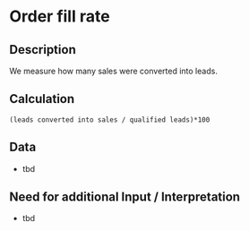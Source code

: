 # Order fill rate

## Description
We measure how many sales were converted into leads.

## Calculation
`(leads converted into sales / qualified leads)*100`

## Data
* tbd

## Need for additional Input / Interpretation
* tbd
